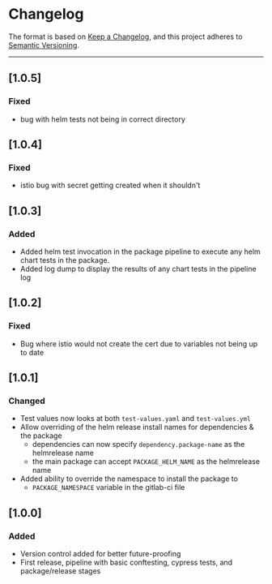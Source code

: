# Changelog

The format is based on [Keep a Changelog](https://keepachangelog.com/en/1.0.0/), and this project adheres to [Semantic Versioning](https://semver.org/spec/v2.0.0.html).

---

## [1.0.5]
### Fixed
- bug with helm tests not being in correct directory

## [1.0.4]
### Fixed
- istio bug with secret getting created when it shouldn't

## [1.0.3]
### Added
- Added helm test invocation in the package pipeline to execute any helm chart tests in the package.
- Added log dump to display the results of any chart tests in the pipeline log

## [1.0.2]
### Fixed
- Bug where istio would not create the cert due to variables not being up to date

## [1.0.1]
### Changed
- Test values now looks at both `test-values.yaml` and `test-values.yml`
- Allow overriding of the helm release install names for dependencies & the package
  - dependencies can now specify `dependency.package-name` as the helmrelease name
  - the main package can accept `PACKAGE_HELM_NAME` as the helmrelease name
- Added ability to override the namespace to install the package to
  - `PACKAGE_NAMESPACE` variable in the gitlab-ci file

## [1.0.0]
### Added
- Version control added for better future-proofing
- First release, pipeline with basic conftesting, cypress tests, and package/release stages
